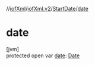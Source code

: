 //[iofXml](../../../index.md)/[iofXml.v2](../index.md)/[StartDate](index.md)/[date](date.md)

# date

[jvm]\
protected open var [date](date.md): [Date](../-date/index.md)
